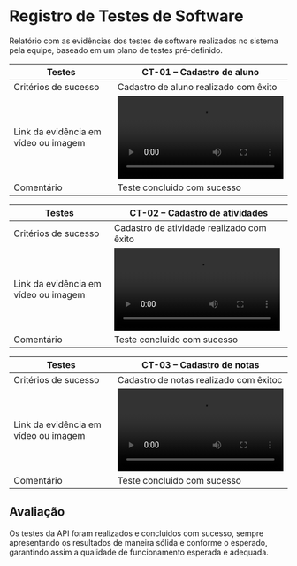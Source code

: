 # Registro de Testes de Software

Relatório com as evidências dos testes de software realizados no sistema pela equipe, baseado em um plano de testes pré-definido.

|Testes      | CT-01 – Cadastro de aluno            | 
|------------------|-------------------------------|
| Critérios de sucesso | Cadastro de aluno realizado com êxito| 
|Link da evidência em vídeo ou imagem| ![VideoAln](videos/Cadastro%20de%20atividades.mp4)| 
|Comentário |Teste concluido com sucesso| 

|Testes      |CT-02 – Cadastro de atividades        | 
|------------------|-------------------------------|
| Critérios de sucesso | Cadastro de atividade realizado com êxito| 
|Link da evidência em vídeo ou imagem|<video src="videos/Cadastro%20de%20atividades.mp4" controls title="Title"></video>| 
|Comentário |Teste concluido com sucesso| 

|Testes      |CT-03 – Cadastro de notas       | 
|------------------|-------------------------------|
| Critérios de sucesso | Cadastro de notas realizado com êxitoc| 
|Link da evidência em vídeo ou imagem|<video src="videos/Cadastro%20de%20notas.mp4" controls title="Title"></video>| 
|Comentário |Teste concluido com sucesso| 


## Avaliação

Os testes da API foram realizados e concluidos com sucesso, sempre apresentando os resultados de maneira sólida e conforme o esperado, garantindo assim a qualidade de funcionamento esperada e adequada.

